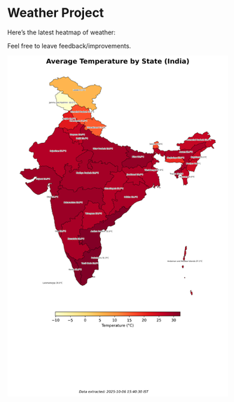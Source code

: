 # Weather Project

Here’s the latest heatmap of weather:

Feel free to leave feedback/improvements.

![India Heatmap](docs/assets/india_heatmap.png?v=E39598)
